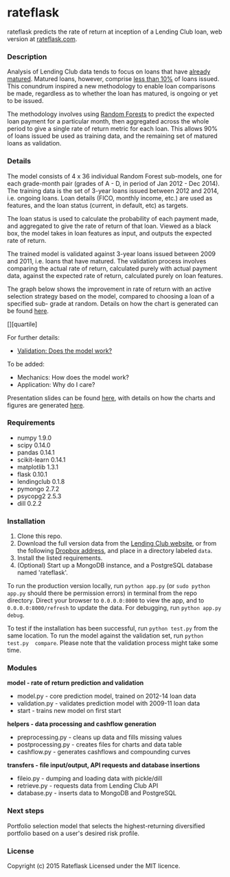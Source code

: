 rateflask
========

rateflask predicts the rate of return at inception of a Lending Club loan, web 
version at [rateflask.com][rateflask.com].

### Description
Analysis of Lending Club data tends to focus on loans that have 
[already matured][already matured]. 
Matured loans, however, comprise 
[less than 10%](https://www.lendingclub.com/info/statistics.action)
of loans issued. This conundrum 
inspired a new methodology to enable loan comparisons be made, regardless as to 
whether the loan has matured, is ongoing or yet to be issued.

The methodology involves using
[Random Forests](http://en.wikipedia.org/wiki/Random_forest)
to predict the expected loan payment for a particular month, then aggregated 
across the whole period to give a single rate of return metric for each loan. 
This allows 90% of loans issued be used as training data, and the remaining set
of matured loans as validation.

### Details

The model consists of 4 x 36 individual Random Forest sub-models, one for each
grade-month pair (grades of A - D, in period of Jan 2012 - Dec 2014). The 
training data is the set of 3-year loans issued between 2012 and 2014, i.e. 
ongoing loans. Loan details (FICO, monthly income, etc.) are used as features, 
and the loan status (current, in default, etc) as targets.

The loan status is used to calculate the probability of each payment made, and 
aggregated to give the rate of return of that loan. Viewed as a black box, the 
model takes in loan features as input, and outputs the expected rate of return.

The trained model is validated against 3-year loans issued between 2009 and
2011, i.e. loans that have matured. The validation process involves comparing 
the actual rate of return, calculated purely with actual payment data, against
the expected rate of return, calculated purely on loan features.

The graph below shows the improvement in rate of return with an active selection
strategy based on the model, compared to choosing a loan of a specified sub-
grade at random. Details on how the chart is generated can be found
[here](http://nbviewer.ipython.org/github/savarin/rateflask/blob/master/notebooks/charts.ipynb).

[][quartile]

For further details:
* [Validation: Does the model work?](http://nbviewer.ipython.org/github/savarin/rateflask/blob/master/notebooks/validation.ipynb)

To be added:
* Mechanics: How does the model work?
* Application: Why do I care?

Presentation slides can be found 
[here](https://github.com/savarin/rateflask/blob/master/notebooks/presentation.pdf), with details on how the charts and 
figures are generated 
[here](http://nbviewer.ipython.org/github/savarin/rateflask/blob/master/notebooks/charts.ipynb).

### Requirements
* numpy 1.9.0
* scipy 0.14.0
* pandas 0.14.1
* scikit-learn 0.14.1
* matplotlib 1.3.1
* flask 0.10.1
* lendingclub 0.1.8
* pymongo 2.7.2
* psycopg2 2.5.3
* dill 0.2.2

### Installation
1. Clone this repo.
2. Download the full version data from the [Lending Club website](https://www.lendingclub.com/info/download-data.action), or from the following [Dropbox address](https://www.dropbox.com/sh/pmwh81xl7bi5axv/AABSewOpldF2zdqr6JOP5lNha?dl=0), 
and place in a directory labeled `data`.
3. Install the listed requirements.
4. (Optional) Start up a MongoDB instance, and a PostgreSQL database named 
'rateflask'.

To run the production version locally, run `python app.py` (or `sudo python 
app.py` should there be permission errors) in terminal from the repo directory.
Direct your browser to `0.0.0.0:8000` to view the app, and to 
`0.0.0.0:8000/refresh` to update the data. For debugging, run `python app.py
debug`.

To test if the installation has been successful, run `python test.py` from the 
same location. To run the model against the validation set, run `python test.py 
compare`. Please note that the validation process might take some time.

### Modules

**model - rate of return prediction and validation**
* model.py - core prediction model, trained on 2012-14 loan data
* validation.py - validates prediction model with 2009-11 loan data
* start - trains new model on first start

**helpers - data processing and cashflow generation**
* preprocessing.py - cleans up data and fills missing values
* postprocessing.py - creates files for charts and data table
* cashflow.py - generates cashflows and compounding curves

**transfers - file input/output, API requests and database insertions**
* fileio.py - dumping and loading data with pickle/dill
* retrieve.py - requests data from Lending Club API
* database.py - inserts data to MongoDB and PostgreSQL

### Next steps

Portfolio selection model that selects the highest-returning diversified 
portfolio based on a user's desired risk profile.

### License

Copyright (c) 2015 Rateflask
Licensed under the MIT licence.



<!-- links -->

[rateflask.com]: http://www.rateflask.com
[already matured]: https://www.lendingrobot.com/#/resources/charts